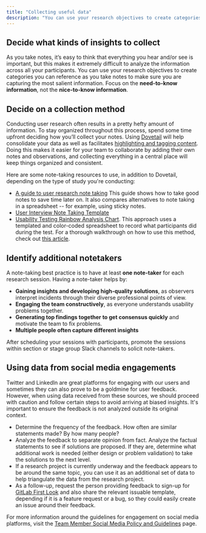 ```yaml
---
title: "Collecting useful data"
description: "You can use your research objectives to create categories you can reference as you take notes to make sure you are capturing the most salient information."
---
```


## Decide what kinds of insights to collect

As you take notes, it’s easy to think that everything you hear and/or see is important, but this makes it extremely difficult to analyze the information across all your participants. You can use your research objectives to create categories you can reference as you take notes to make sure you are capturing the most salient information. Focus on the **need-to-know information**, not the **nice-to-know information**.

## Decide on a collection method

Conducting user research often results in a pretty hefty amount of information. To stay organized throughout this process, spend some time upfront deciding how you’ll collect your notes. Using [Dovetail](/handbook/product/ux/dovetail/) will help consolidate your data as well as facilitates [highlighting and tagging content](/handbook/product/ux/dovetail/#tagging-data-in-dovetail). Doing this makes it easier for your team to collaborate by adding their own notes and observations, and collecting everything in a central place will keep things organized and consistent.

Here are some note-taking resources to use, in addition to Dovetail, depending on the type of study you're conducting:

- [A guide to user research note taking](https://condens.io/user-research-note-taking/) This guide shows how to take good notes to save time later on. It also compares alternatives to note taking in a spreadsheet -- for example, using sticky notes.
- [User Interview Note Taking Template](https://docs.google.com/spreadsheets/d/1hnIqg-fnCYW2XKHR8RBsO3cYLSMEZy2xUKmbiUluAY0/edit#gid=0)
- [Usability Testing Rainbow Analysis Chart](https://docs.google.com/spreadsheets/d/1bPg6op9Sk46lFVGaET-fruE0qz-ctNQsxbZKF-5lpn4/edit#gid=0). This approach uses a templated and color-coded spreadsheet to record what participants did during the test. For a thorough walkthrough on how to use this method, check out [this article](https://userresearch.blog.gov.uk/2019/09/13/how-a-spreadsheet-can-make-usability-analysis-faster-and-easier/).

## Identify additional notetakers

A note-taking best practice is to have at least **one note-taker** for each research session. Having a note-taker helps by:

- **Gaining insights and developing high-quality solutions**, as observers interpret incidents through their diverse professional points of view.
- **Engaging the team constructively**, as everyone understands usability problems together.
- **Generating top findings together to get consensus quickly** and motivate the team to fix problems.
- **Multiple people often capture different insights**

After scheduling your sessions with participants, promote the sessions within section or stage group Slack channels to solicit note-takers.

## Using data from social media engagements

Twitter and LinkedIn are great platforms for engaging with our users and sometimes they can also prove to be a goldmine for user feedback. However, when using data received from these sources, we should proceed with caution and follow certain steps to avoid arriving at biased insights. It's important to ensure the feedback is not analyzed outside its original context.

- Determine the frequency of the feedback. How often are similar statements made? By how many people?
- Analyze the feedback to separate opinion from fact. Analyze the factual statements to see if solutions are proposed. If they are, determine what additional work is needed (either design or problem validation) to take the solutions to the next level.
- If a research project is currently underway and the feedback appears to be around the same topic, you can use it as an additional set of data to help triangulate the data from the research project.
- As a follow-up, request the person providing feedback to sign-up for [GitLab First Look](https://about.gitlab.com/community/gitlab-first-look/) and also share the relevant issuable template, depending if it is a feature request or a bug, so they could easily create an issue around their feedback.

For more information around the guidelines for engagement on social media platforms, visit the [Team Member Social Media Policy and Guidelines](https://about.gitlab.com/handbook/marketing/team-member-social-media-policy/) page.
